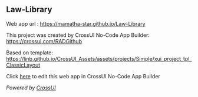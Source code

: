 ## Law-Library
Web app url : https://mamatha-star.github.io/Law-Library

This project was created by CrossUI No-Code App Builder: https://crossui.com/RADGithub

Based on template: https://linb.github.io/CrossUI_Assets/assets/projects/Simple/xui_project_tpl_ClassicLayout

Click [here](https://crossui.com/RADGithub/#!from=github&owner=mamatha-star&repo=Law-Library) to edit this web app in CrossUI No-Code App Builder

<i>Powered by [CrossUI](https://crossui.com)</i>

